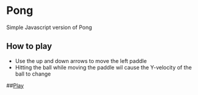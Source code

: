 # Pong
Simple Javascript version of Pong

## How to play ##

* Use the up and down arrows to move the left paddle
* Hitting the ball while moving the paddle wil cause the Y-velocity of the ball to change

##[Play][1]

[1]: http://jn202205.github.io/Pong/
